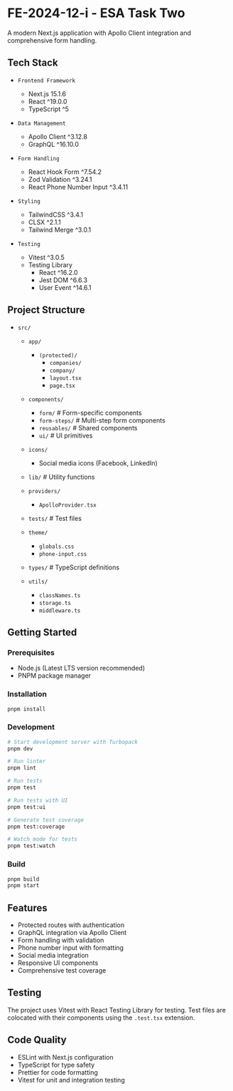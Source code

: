 # FE-2024-12-i - ESA Task Two 

A modern Next.js application with Apollo Client integration and comprehensive form handling.

## Tech Stack

- `Frontend Framework`
  - Next.js 15.1.6
  - React ^19.0.0
  - TypeScript ^5

- `Data Management`
  - Apollo Client ^3.12.8
  - GraphQL ^16.10.0

- `Form Handling`
  - React Hook Form ^7.54.2
  - Zod Validation ^3.24.1
  - React Phone Number Input ^3.4.11

- `Styling`
  - TailwindCSS ^3.4.1
  - CLSX ^2.1.1
  - Tailwind Merge ^3.0.1

- `Testing`
  - Vitest ^3.0.5
  - Testing Library
    - React ^16.2.0
    - Jest DOM ^6.6.3
    - User Event ^14.6.1

## Project Structure

- `src/`
  - `app/`
    - `(protected)/`
      - `companies/`
      - `company/`
      - `layout.tsx`
      - `page.tsx`
    
  - `components/`
    - `form/`          # Form-specific components
    - `form-steps/`    # Multi-step form components
    - `reusables/`     # Shared components
    - `ui/`           # UI primitives
    
  - `icons/`
    - Social media icons (Facebook, LinkedIn)
    
  - `lib/`            # Utility functions
  
  - `providers/`
    - `ApolloProvider.tsx`
    
  - `tests/`          # Test files
  
  - `theme/`
    - `globals.css`
    - `phone-input.css`
    
  - `types/`          # TypeScript definitions
  
  - `utils/`
    - `classNames.ts`
    - `storage.ts`
    - `middleware.ts`

## Getting Started

### Prerequisites

- Node.js (Latest LTS version recommended)
- PNPM package manager

### Installation

```bash
pnpm install
```

### Development

```bash
# Start development server with Turbopack
pnpm dev

# Run linter
pnpm lint

# Run tests
pnpm test

# Run tests with UI
pnpm test:ui

# Generate test coverage
pnpm test:coverage

# Watch mode for tests
pnpm test:watch
```

### Build

```bash
pnpm build
pnpm start
```

## Features

- Protected routes with authentication
- GraphQL integration via Apollo Client
- Form handling with validation
- Phone number input with formatting
- Social media integration
- Responsive UI components
- Comprehensive test coverage

## Testing

The project uses Vitest with React Testing Library for testing. Test files are colocated with their components using the `.test.tsx` extension.

## Code Quality

- ESLint with Next.js configuration
- TypeScript for type safety
- Prettier for code formatting
- Vitest for unit and integration testing